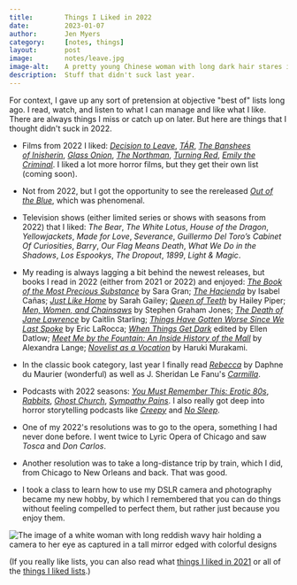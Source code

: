 ```yaml
---
title:        Things I Liked in 2022
date:         2023-01-07
author:       Jen Myers
category:     [notes, things]
layout:       post
image:        notes/leave.jpg
image-alt:    A pretty young Chinese woman with long dark hair stares intently at a man's silhouette in the foreground
description:  Stuff that didn't suck last year.
---
```


For context, I gave up any sort of pretension at objective "best of" lists long ago. I read, watch, and listen to what I can manage and like what I like. There are always things I miss or catch up on later. But here are things that I thought didn't suck in 2022.

- Films from 2022 I liked: [_Decision to Leave_](https://letterboxd.com/film/decision-to-leave/), [_TÁR_](https://letterboxd.com/film/tar-2022/), [_The Banshees of Inisherin_](https://letterboxd.com/film/the-banshees-of-inisherin/), [_Glass Onion_](https://letterboxd.com/film/glass-onion-a-knives-out-mystery/), [_The Northman_](https://letterboxd.com/film/the-northman/), [_Turning Red_](https://letterboxd.com/film/turning-red/), [_Emily the Criminal_](https://letterboxd.com/film/emily-the-criminal/). I liked a lot more horror films, but they get their own list (coming soon).

- Not from 2022, but I got the opportunity to see the rereleased [_Out of the Blue_](https://letterboxd.com/film/out-of-the-blue/), which was phenomenal.

- Television shows (either limited series or shows with seasons from 2022) that I liked: _The Bear_, _The White Lotus_, _House of the Dragon_, _Yellowjackets_, _Made for Love_, _Severance_, _Guillermo Del Toro’s Cabinet Of Curiosities_, _Barry_, _Our Flag Means Death_, _What We Do in the Shadows_, _Los Espookys_, _The Dropout_, _1899_, _Light & Magic_.

- My reading is always lagging a bit behind the newest releases, but books I read in 2022 (either from 2021 or 2022) and enjoyed: [_The Book of the Most Precious Substance_](https://app.thestorygraph.com/books/b916f060-2580-4bef-a70e-27dffb5c3a44) by Sara Gran; [_The Hacienda_](https://app.thestorygraph.com/books/834fe2f8-aa81-479c-ac35-f258c2fccb69) by Isabel Cañas; [_Just Like Home_](https://app.thestorygraph.com/books/e8b7bb26-c5b3-485d-9db8-09b806cbbde2) by Sarah Gailey; [_Queen of Teeth_](https://app.thestorygraph.com/books/53c19468-ee1d-48a3-a20f-7092f2f857da) by Hailey Piper; [_Men, Women, and Chainsaws_](https://app.thestorygraph.com/books/eff9c785-c1d9-4f35-a52f-9ec4f21adf37) by Stephen Graham Jones; [_The Death of Jane Lawrence_](https://app.thestorygraph.com/books/5386dd38-2fa7-44ac-a19f-1279823c73ff) by Caitlin Starling; [_Things Have Gotten Worse Since We Last Spoke_](https://app.thestorygraph.com/books/c7f0058f-a50f-44f1-b56c-06f897a8c53a) by Eric LaRocca; [_When Things Get Dark_](https://app.thestorygraph.com/books/9e92e7dc-b30a-4475-a618-54e8e8561ab6) edited by Ellen Datlow; [_Meet Me by the Fountain: An Inside History of the Mall_](https://app.thestorygraph.com/books/ba57e2b9-ac08-4ca6-a3eb-ec6f4d6368b5) by Alexandra Lange; [_Novelist as a Vocation_](https://app.thestorygraph.com/books/9a406c48-019d-405a-8524-89f9f75d7d9d) by Haruki Murakami.

- In the classic book category, last year I finally read [_Rebecca_](https://app.thestorygraph.com/books/fb103bff-ea61-4eef-b8ed-16acaab487e4) by Daphne du Maurier (wonderful) as well as J. Sheridan Le Fanu's [_Carmilla_](https://app.thestorygraph.com/books/282ca7c1-e12e-40c9-8a11-3e2f00db0dfe).

- Podcasts with 2022 seasons: [_You Must Remember This: Erotic 80s_](https://www.youmustrememberthispodcast.com/episodes/2022/7/11/erotic-80s-archive), [_Rabbits_](https://www.rabbitspodcast.com/episodes), [_Ghost Church_](https://podcasts.apple.com/us/podcast/ghost-church-by-jamie-loftus/id1619557591), [_Sympathy Pains_](https://podcasts.apple.com/us/podcast/sympathy-pains/id1617326066). I also really got deep into horror storytelling podcasts like [_Creepy_](https://www.creepypod.com/) and [_No Sleep_](https://www.thenosleeppodcast.com/).

- One of my 2022's resolutions was to go to the opera, something I had never done before. I went twice to Lyric Opera of Chicago and saw _Tosca_ and _Don Carlos_.

- Another resolution was to take a long-distance trip by train, which I did, from Chicago to New Orleans and back. That was good.

- I took a class to learn how to use my DSLR camera and photography became my new hobby, by which I remembered that you can do things without feeling compelled to perfect them, but rather just because you enjoy them.

<div><img alt="The image of a white woman with long reddish wavy hair holding a camera to her eye as captured in a tall mirror edged with colorful designs" src="{{ site.baseurl }}/images/photos/disney-12.jpg" /></div>

(If you really like lists, you can also read what [things I liked in 2021](https://jenmyers.net/notes/things/things-i-liked-in-2021.html) or all of the [things I liked lists](https://jenmyers.net/category/things.html).)
